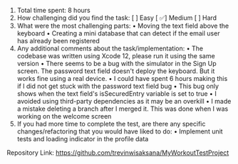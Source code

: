 1. Total time spent: 8 hours
2. How challenging did you find the task: [ ] Easy [ ✅] Medium [ ] Hard
3. What were the most challenging parts:
    • Moving the text field above the keyboard
    • Creating a mini database that can detect if the email user has already been registered
4. Any additional comments about the task/implementation:
    • The codebase was written using Xcode 12, please run it using the same version
    • There seems to be a bug with the simulator in the Sign Up screen. The password text field doesn't deploy the keyboard. But it works fine using a real device.
    • I could have spent 6 hours making this if I did not get stuck with the password text field bug
        • This bug only shows when the text field's isSecuredEntry variable is set to true
    • I avoided using third-party dependencies as it may be an overkill
    • I made a mistake deleting a branch after I merged it. This was done when I was working on the welcome screen
5. If you had more time to complete the test, are there any specific changes/refactoring that you would have liked to do: 
    • Implement unit tests and loading indicator in the profile data
    
Repository Link:
https://github.com/trevinwisaksana/MyWorkoutTestProject
